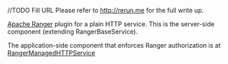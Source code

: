 //TODO Fill URL
Please refer to http://rerun.me for the full write up.

[Apache Ranger](https://ranger.apache.org/) plugin for a plain HTTP service.  This is the server-side component (extending RangerBaseService).

The application-side component that enforces Ranger authorization is at [RangerManagedHTTPService](https://github.com/arunma/RangerManagedHTTPService)



